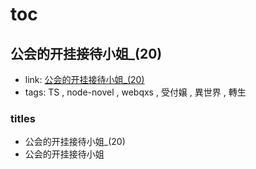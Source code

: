 # toc

## 公会的开挂接待小姐_(20)

- link: [公会的开挂接待小姐_(20)](%E5%85%AC%E4%BC%9A%E7%9A%84%E5%BC%80%E6%8C%82%E6%8E%A5%E5%BE%85%E5%B0%8F%E5%A7%90_(20)/)
- tags: TS , node-novel , webqxs , 受付嬢 , 異世界 , 轉生

### titles

- 公会的开挂接待小姐_(20)
- 公会的开挂接待小姐
